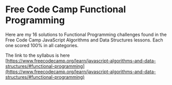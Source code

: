 # Free Code Camp Functional Programming
Here are my 16 solutions to Functional Programming challenges found in the Free Code Camp JavaScript Algorithms and Data Structures lessons. Each one scored 100% in all categories.

The link to the syllabus is here [https://www.freecodecamp.org/learn/javascript-algorithms-and-data-structures/#functional-programming](https://www.freecodecamp.org/learn/javascript-algorithms-and-data-structures/#functional-programming)